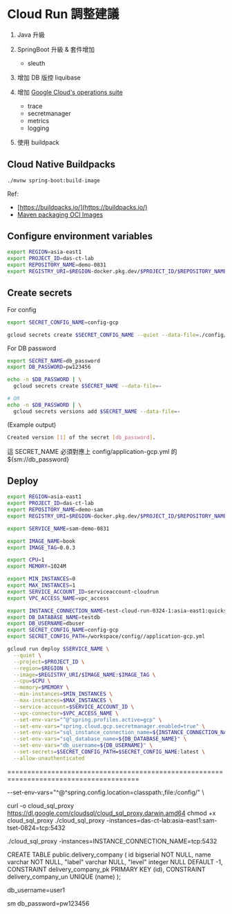 # Cloud Run 調整建議

1. Java 升級
2. SpringBoot 升級 & 套件增加
    - sleuth

3. 增加 DB 版控 liquibase
4. 增加 [Google Cloud's operations suite](https://cloud.google.com/products/operations)
    - trace
    - secretmanager
    - metrics
    - logging
5. 使用 buildpack

## Cloud Native Buildpacks

``` bash
./mvnw spring-boot:build-image
```

Ref:  

- [https://buildpacks.io/](https://buildpacks.io/)  
- [Maven packaging OCI Images](https://docs.spring.io/spring-boot/docs/current/maven-plugin/reference/htmlsingle/#build-image)  

## Configure environment variables

``` bash
export REGION=asia-east1
export PROJECT_ID=das-ct-lab
export REPOSITORY_NAME=demo-0831
export REGISTRY_URI=$REGION-docker.pkg.dev/$PROJECT_ID/$REPOSITORY_NAME
```

## Create secrets

For config

``` bash
export SECRET_CONFIG_NAME=config-gcp

gcloud secrets create $SECRET_CONFIG_NAME --quiet --data-file=./config/application-gcp.yml || gcloud secrets versions add $SECRET_CONFIG_NAME --data-file=./config/application-gcp.yml
```

For DB password

``` bash
export SECRET_NAME=db_password
export DB_PASSWORD=pw123456

echo -n $DB_PASSWORD | \
  gcloud secrets create $SECRET_NAME --data-file=-

# OR
echo -n $DB_PASSWORD | \
  gcloud secrets versions add $SECRET_NAME --data-file=-
```

(Example output)

``` bash
Created version [1] of the secret [db_password].
```

這 SECRET_NAME 必須對應上 config/application-gcp.yml 的 ${sm://db_password}

## Deploy

``` bash
export REGION=asia-east1
export PROJECT_ID=das-ct-lab
export REPOSITORY_NAME=demo-sam
export REGISTRY_URI=$REGION-docker.pkg.dev/$PROJECT_ID/$REPOSITORY_NAME

export SERVICE_NAME=sam-demo-0831

export IMAGE_NAME=book
export IMAGE_TAG=0.0.3

export CPU=1
export MEMORY=1024M

export MIN_INSTANCES=0
export MAX_INSTANCES=1
export SERVICE_ACCOUNT_ID=serviceaccount-cloudrun
export VPC_ACCESS_NAME=vpc_access

export INSTANCE_CONNECTION_NAME=test-cloud-run-0324-1:asia-east1:quickstart-instance
export DB_DATABASE_NAME=testdb
export DB_USERNAME=dbuser
export SECRET_CONFIG_NAME=config-gcp
export SECRET_CONFIG_PATH=/workspace/config//application-gcp.yml

gcloud run deploy $SERVICE_NAME \
  --quiet \
  --project=$PROJECT_ID \
  --region=$REGION \
  --image=$REGISTRY_URI/$IMAGE_NAME:$IMAGE_TAG \
  --cpu=$CPU \
  --memory=$MEMORY \
  --min-instances=$MIN_INSTANCES \
  --max-instances=$MAX_INSTANCES \
  --service-account=$SERVICE_ACCOUNT_ID \
  --vpc-connector=$VPC_ACCESS_NAME \
  --set-env-vars="^@^spring.profiles.active=gcp" \
  --set-env-vars="spring.cloud.gcp.secretmanager.enabled=true" \
  --set-env-vars="sql_instance_connection_name=${INSTANCE_CONNECTION_NAME}" \
  --set-env-vars="sql_database_name=${DB_DATABASE_NAME}" \
  --set-env-vars="db_username=${DB_USERNAME}" \
  --set-secrets=$SECRET_CONFIG_PATH=$SECRET_CONFIG_NAME:latest \
  --allow-unauthenticated
```

























=======================================================================================

  --set-env-vars="^@^spring.config.location=classpath:,file:/config/" \

  
curl -o cloud_sql_proxy https://dl.google.com/cloudsql/cloud_sql_proxy.darwin.amd64
chmod +x cloud_sql_proxy
./cloud_sql_proxy -instances=das-ct-lab:asia-east1:sam-tset-0824=tcp:5432


./cloud_sql_proxy -instances=INSTANCE_CONNECTION_NAME=tcp:5432





CREATE TABLE public.delivery_company (
	id bigserial NOT NULL,
	name varchar NOT NULL,
	"label" varchar NULL,
	"level" integer NULL DEFAULT -1,
	CONSTRAINT delivery_company_pk PRIMARY KEY (id),
	CONSTRAINT delivery_company_un UNIQUE (name)
);

db_username=user1

sm
db_password=pw123456


